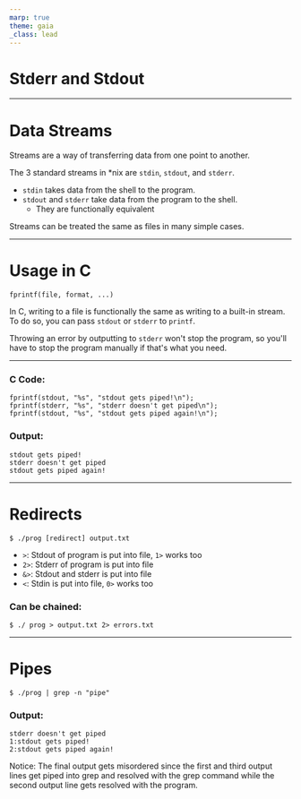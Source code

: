 ```yaml
---
marp: true
theme: gaia
_class: lead
---
```

# Stderr and Stdout

---

# Data Streams
Streams are a way of transferring data from one point to another.

The 3 standard streams in *nix are `stdin`, `stdout`, and `stderr`.

* `stdin` takes data from the shell to the program.
* `stdout` and `stderr` take data from the program to the shell.
	* They are functionally equivalent

Streams can be treated the same as files in many simple cases. 

---
 
# Usage in C

```
fprintf(file, format, ...)
```

In C, writing to a file is functionally the same as writing to a built-in stream. To do so, you can pass `stdout` or `stderr` to `printf`.

Throwing an error by outputting to `stderr` won't stop the program, so you'll have to stop the program manually if that's what you need.

---

### C Code:
```
fprintf(stdout, "%s", "stdout gets piped!\n");
fprintf(stderr, "%s", "stderr doesn't get piped\n");
fprintf(stdout, "%s", "stdout gets piped again!\n");
```

### Output:
```
stdout gets piped!
stderr doesn't get piped
stdout gets piped again!
```

---

# Redirects

```
$ ./prog [redirect] output.txt
```
* `>`: Stdout of program is put into file, `1>` works too
* `2>`: Stderr of program is put into file
* `&>`: Stdout and stderr is put into file
* `<`: Stdin is put into file, `0>` works too

### Can be chained:
```
$ ./ prog > output.txt 2> errors.txt
```

---

# Pipes

```
$ ./prog | grep -n "pipe"
```

### Output:
```
stderr doesn't get piped
1:stdout gets piped!
2:stdout gets piped again!
```

Notice: The final output gets misordered since the first and third output lines get piped into grep and resolved with the grep command while the second output line gets resolved with the program.